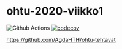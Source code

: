 # ohtu-2020-viikko1

![Github Actions](https://github.com/AgdaHTH/ohtu-2020-viikko1/workflows/Java%20CI%20with%20Gradle/badge.svg)
[![codecov](https://codecov.io/gh/AgdaHTH/ohtu-2020-viikko1/branch/main/graph/badge.svg?token=KVYFMHEAYJ)](undefined)

https://github.com/AgdaHTH/ohtu-tehtavat